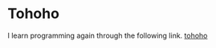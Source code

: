 # Tohoho
I learn programming again through the following link.
[tohoho](https://www.tohoho-web.com/www.htm)
